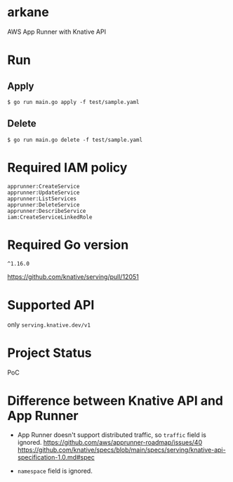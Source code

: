 # arkane

AWS App Runner with Knative API

# Run

## Apply

```
$ go run main.go apply -f test/sample.yaml
```

## Delete

```
$ go run main.go delete -f test/sample.yaml
```

# Required IAM policy

```
apprunner:CreateService
apprunner:UpdateService
apprunner:ListServices
apprunner:DeleteService
apprunner:DescribeService
iam:CreateServiceLinkedRole
```

# Required Go version

`^1.16.0`

https://github.com/knative/serving/pull/12051

# Supported API

only `serving.knative.dev/v1`

# Project Status

PoC

# Difference between Knative API and App Runner

- App Runner doesn't support distributed traffic, so `traffic` field is ignored.
https://github.com/aws/apprunner-roadmap/issues/40
https://github.com/knative/specs/blob/main/specs/serving/knative-api-specification-1.0.md#spec

- `namespace` field is ignored.